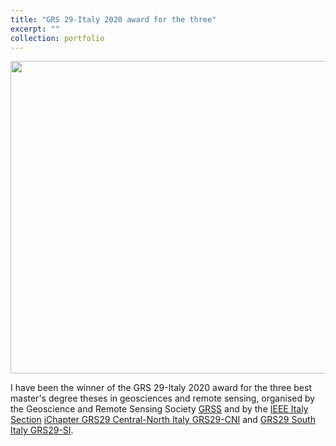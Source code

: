 ```yaml
---
title: "GRS 29-Italy 2020 award for the three"
excerpt: ""
collection: portfolio
---
```



<img src="/imgs/grs29_award.png" width="600" height="500">


I have been the winner of the GRS 29-Italy 2020 award for the three best master's degree theses in geosciences and remote sensing, organised by the Geoscience and Remote Sensing Society [GRSS](http://www.grss-ieee.org/) and by the [IEEE Italy Section](http://sites.ieee.org/italy/) [iChapter GRS29 Central-North Italy GRS29-CNI](https://cispio.diet.uniroma1.it/marzano/ieee-grs/index.html) and [GRS29 South Italy GRS29-SI](http://ieee.uniparthenope.it/chapter/default.html).                    